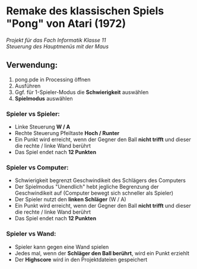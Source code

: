 # Remake des klassischen Spiels "Pong" von Atari (1972)
*Projekt für das Fach Informatik Klasse 11  
Steuerung des Hauptmenüs mit der Maus*

## Verwendung:
1. pong.pde in Processing öffnen
2. Ausführen
3. Ggf. für 1-Spieler-Modus die **Schwierigkeit** auswählen
4. **Spielmodus** auswählen

### Spieler vs Spieler:
- Linke Steuerung **W / A**
- Rechte Steuerung Pfeiltaste **Hoch / Runter**
- Ein Punkt wird erreicht, wenn der Gegner den Ball **nicht trifft** und dieser die rechte / linke Wand berührt
- Das Spiel endet nach **12 Punkten**

### Spieler vs Computer:
- Schwierigkeit begrenzt Geschwindikeit des Schlägers des Computers
- Der Spielmodus "Unendlich" hebt jegliche Begrenzung der Geschwindikeit auf (Computer bewegt sich schneller als Spieler)
- Der Spieler nutzt den **linken Schläger** (W / A)
- Ein Punkt wird erreicht, wenn der Gegner den Ball **nicht trifft** und dieser die rechte / linke Wand berührt
- Das Spiel endet nach **12 Punkten**

### Spieler vs Wand:
- Spieler kann gegen eine Wand spielen
- Jedes mal, wenn der **Schläger den Ball berührt**, wird ein Punkt erziehlt
- Der **Highscore** wird in den Projektdateien gespeichert
